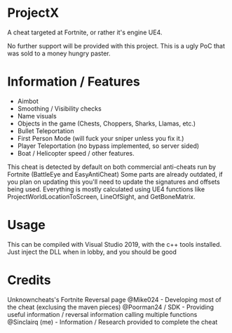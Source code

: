 # ProjectX
A cheat targeted at Fortnite, or rather it's engine UE4.

No further support will be provided with this project. This is a ugly PoC that was sold to a money hungry paster.

# Information / Features

- Aimbot
- Smoothing / Visibility checks
- Name visuals
- Objects in the game (Chests, Choppers, Sharks, Llamas, etc.)
- Bullet Teleportation
- First Person Mode (will fuck your sniper unless you fix it.)
- Player Teleportation (no bypass implemented, so server sided)
- Boat / Helicopter speed / other features.

This cheat is detected by default on both commercial anti-cheats run by Fortnite (BattleEye and EasyAntiCheat)
Some parts are already outdated, if you plan on updating this you'll need to update the signatures and offsets being used.
Everything is mostly calculated using UE4 functions like ProjectWorldLocationToScreen, LineOfSight, and GetBoneMatrix.

# Usage
This can be compiled with Visual Studio 2019, with the c++ tools installed.
Just inject the DLL when in lobby, and you should be good

# Credits

Unknowncheats's Fortnite Reversal page
@Mike024 - Developing most of the cheat (exclusing the maven pieces)
@Poorman24 / SDK - Providing useful information / reversal information calling multiple functions
@Sinclairq (me) - Information / Research provided to complete the cheat

